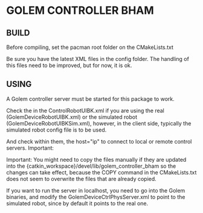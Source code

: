 GOLEM CONTROLLER BHAM
=====================

BUILD
-----

Before compiling, set the pacman root folder on the CMakeLists.txt

Be sure you have the latest XML files in the config folder. The handling of this files need to be improved, but for now, it is ok.

USING
-----

A Golem controller server must be started for this package to work.

Check the in the ControlRobotUIBK.xml if you are using the real (GolemDeviceRobotUIBK.xml) or the simulated robot (GolemDeviceRobotUIBKSim.xml), however, in the client side, typically the simulated robot config file is to be used.

And check within them, the host="ip" to connect to local or remote control servers. Important: 

Important: You might need to copy the files manually if they are updated into the {catkin_workspace}/devel/lib/golem_controller_bham so the changes can take effect, because the COPY command in the CMakeLists.txt does not seem to overwrite the files that are already copied.

If you want to run the server in localhost, you need to go into the Golem binaries, and modify the GolemDeviceCtrlPhysServer.xml to point to the simulated robot, since by default it points to the real one.
